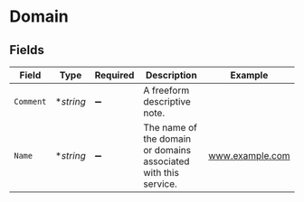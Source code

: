 # Domain


## Fields

| Field                                                           | Type                                                            | Required                                                        | Description                                                     | Example                                                         |
| --------------------------------------------------------------- | --------------------------------------------------------------- | --------------------------------------------------------------- | --------------------------------------------------------------- | --------------------------------------------------------------- |
| `Comment`                                                       | **string*                                                       | :heavy_minus_sign:                                              | A freeform descriptive note.                                    |                                                                 |
| `Name`                                                          | **string*                                                       | :heavy_minus_sign:                                              | The name of the domain or domains associated with this service. | www.example.com                                                 |